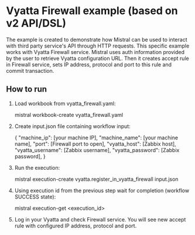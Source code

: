 Vyatta Firewall example (based on v2 API/DSL)
=============================================

The example is created to demonstrate how Mistral can be used to interact
with third party service's API through HTTP requests. This specific example
works with Vyatta Firewall service. Mistral uses auth information provided by
the user to retrieve Vyatta configuration URL. Then it creates accept rule in Firewall
service, sets IP address, protocol and port to this rule and commit transaction.

How to run
----------

1. Load workbook from vyatta_firewall.yaml:


    mistral workbook-create vyatta_firewall.yaml

2. Create input.json file containing workflow input:


    {
      "machine_ip": [your machine IP],
      "machine_name": [your machine name],
      "port": [Firewall port to open],
      "vyatta_host": [Zabbix host],
      "vyatta_username": [Zabbix username],
      "vyatta_password": [Zabbix password],
    }

3. Run the execution:


    mistral execution-create vyatta.register_in_vyatta_firewall input.json

4. Using execution id from the previous step wait for completion (workflow SUCCESS state):


    mistral execution-get <execution_id>

5. Log in your Vyatta and check Firewall service. You will see new accept rule with configured
IP address, protocol and port.